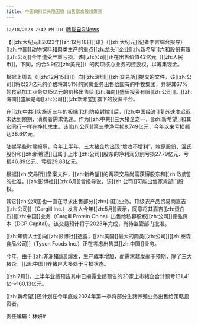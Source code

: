 ```yaml
---
title: 中国饲料巨头陷困境 出售家禽股权筹资
---
```

`12/18/2023 7:42 PM UTC` [轉載自GNews](https://gnews.org/articles/2125528)

【[[zh:大纪元]]2023年[[zh:12月18日]]讯】（[[zh:大纪元]]记者李言综合报导）[[zh:中国]]动物饲料和肉类生产的重点[[zh:龙头]]企业[[zh:新希望]]六和股份有限[[zh:公司]]今年遭受严重亏损。该[[zh:公司]]正在出售价值42亿元（[[zh:人民币]]，下同，约合5.9亿[[zh:美元]]）的两项核心业务的控股权，以筹集现金。

根据上周五（[[zh:12月15日]]）向[[zh:深圳]][[zh:交易所]]提交的文件，该[[zh:公司]]将以27亿元的价格将其51%的家禽业务出售给国有的中牧集团，并将其67%的食品加工业务以15亿元的价格出售给[[zh:海南]]盛辰投资有限[[zh:公司]]。[[zh:海南]]盛辰是母[[zh:公司]][[zh:新希望]]旗下的投资平台。

在[[zh:中共]]实施近三年的极端[[zh:防疫封控]]后，[[zh:中国经济]]复苏速度迟迟未达到预期，消费者需求低迷。作为[[zh:中共]]三大猪企之一，[[zh:新希望]]和其它同行一样在挣扎求生。该[[zh:公司]]第三季净亏损8.749亿元，今年以来亏损额达38.6亿元。

陆媒早些时候报导，今年上半年，三大猪企均出现“增收不增利”，牧原股份、温氏股份和[[zh:新希望]]归属于上市[[zh:公司]]股东的净利润分别亏损27.79亿元、亏损46.89亿元、亏损29.83亿元。

根据[[zh:交易所]]备案文件，[[zh:新希望]]的两项交易尚需获得股东和[[zh:政府]]的批准。[[zh:彭博社]][[zh:6月]]曾报导说，该[[zh:公司]]可能出售家禽部门股权。

其它[[zh:公司]]也一直在寻求出售部分[[zh:中国]]业务。顶级农产品贸易商嘉吉[[zh:公司]]（Cargill Inc.）发言人今年[[zh:5月]]表示，同意将其嘉吉[[zh:蛋白质]][[zh:中国]]业务（Cargill Protein China）出售给私募股权[[zh:公司]]德弘资本（DCP Capital）。该交易预计将于2023年完成，尚待监管部门批准。

[[zh:知情人士]]向[[zh:彭博社]]透露，[[zh:美国]]最大的肉类[[zh:公司]][[zh:泰森食品公司]]（Tyson Foods Inc.）正在考虑出售其[[zh:中国]]业务。

今年，由于[[zh:非洲猪瘟]]爆发，生产成本增加，而需求越发弱于预期，除了三大猪企，[[zh:中国]]养猪户大多处于亏损状态。

[[zh:7月]]，上半年业绩预告其中已揭露业绩预告的20家上市猪企合计预亏131.41亿〜160.13亿元。

[[zh:新希望]]还计划在今年底或2024年第一季将部分生猪养殖业务出售给策略投资者。

责任编辑：林妍#
